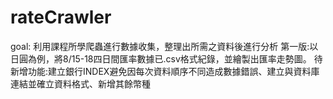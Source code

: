 # rateCrawler
goal: 利用課程所學爬蟲進行數據收集，整理出所需之資料後進行分析
第一版:以日圓為例，將8/15-18四日間匯率數據已.csv格式紀錄，並繪製出匯率走勢圖。
待新增功能:建立銀行INDEX避免因每次資料順序不同造成數據錯誤、建立與資料庫連結並確立資料格式、新增其餘幣種
